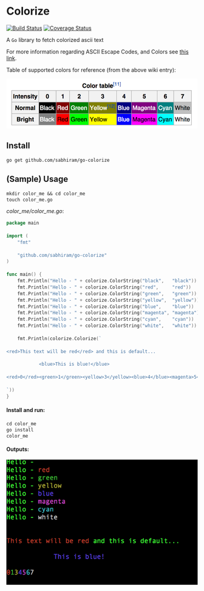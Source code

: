 # Colorize

[![Build Status](https://travis-ci.org/sabhiram/go-colorize.svg)](https://travis-ci.org/sabhiram/go-colorize) [![Coverage Status](https://coveralls.io/repos/sabhiram/go-colorize/badge.png?branch=master)](https://coveralls.io/r/sabhiram/go-colorize?branch=master)

A `Go` library to fetch colorized ascii text

For more information regarding ASCII Escape Codes, and Colors see [this link](http://en.wikipedia.org/wiki/ANSI_escape_code).

Table of supported colors for reference (from the above wiki entry):

![](https://raw.githubusercontent.com/sabhiram/public-images/master/colorize/ascii_color_table.png)

## Install

```shell
go get github.com/sabhiram/go-colorize
```

## (Sample) Usage

```shell
mkdir color_me && cd color_me
touch color_me.go
```

*color_me/color_me.go*:
```go
package main

import (
    "fmt"

    "github.com/sabhiram/go-colorize"
)

func main() {
    fmt.Println("Hello - " + colorize.ColorString("black",   "black"))
    fmt.Println("Hello - " + colorize.ColorString("red",     "red"))
    fmt.Println("Hello - " + colorize.ColorString("green",   "green"))
    fmt.Println("Hello - " + colorize.ColorString("yellow",  "yellow"))
    fmt.Println("Hello - " + colorize.ColorString("blue",    "blue"))
    fmt.Println("Hello - " + colorize.ColorString("magenta", "magenta"))
    fmt.Println("Hello - " + colorize.ColorString("cyan",    "cyan"))
    fmt.Println("Hello - " + colorize.ColorString("white",   "white"))

    fmt.Println(colorize.Colorize(`

<red>This text will be red</red> and this is default...

            <blue>This is blue!</blue>

<red>0</red><green>1</green><yellow>3</yellow><blue>4</blue><magenta>5</magenta><cyan>6</cyan><white>7</white>

`))
}
```

#### Install and run:

```shell
cd color_me
go install
color_me
```

#### Outputs:

![](https://raw.githubusercontent.com/sabhiram/public-images/master/colorize/colorize_sample.png)


